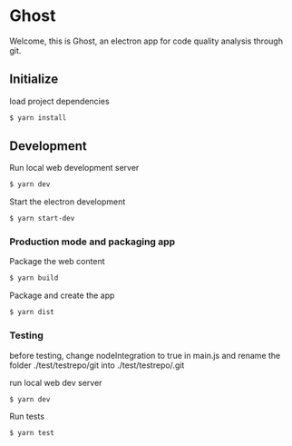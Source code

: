 # Ghost

Welcome,
this is Ghost, an electron app for code quality analysis through git.

## Initialize

load project dependencies

```bash
$ yarn install
```

## Development

Run local web development server

```bash
$ yarn dev
```

Start the electron development

```bash
$ yarn start-dev
```

### Production mode and packaging app

Package the web content

```bash
$ yarn build
```

Package and create the app

```bash
$ yarn dist
```


### Testing

before testing, change nodeIntegration to true in main.js
and rename the folder ./test/testrepo/git into ./test/testrepo/.git

run local web dev server

```bash
$ yarn dev
```

Run tests

```bash
$ yarn test
```